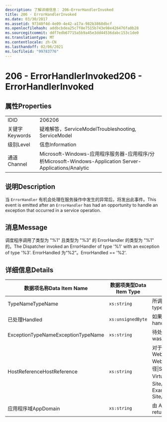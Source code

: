 ```yaml
---
description: 了解详细信息： 206-ErrorHandlerInvoked
title: 206 - ErrorHandlerInvoked
ms.date: 03/30/2017
ms.assetid: 97340f4d-4e09-4e42-a17a-982b3868dbcf
ms.openlocfilehash: addbcbdea25c7f8e7515b743e98e426476fa0b28
ms.sourcegitcommit: ddf7edb67715a5b9a45e3dd44536dabc153c1de0
ms.translationtype: MT
ms.contentlocale: zh-CN
ms.lasthandoff: 02/06/2021
ms.locfileid: "99783776"
---
```

# <a name="206---errorhandlerinvoked"></a><span data-ttu-id="37356-103">206 - ErrorHandlerInvoked</span><span class="sxs-lookup"><span data-stu-id="37356-103">206 - ErrorHandlerInvoked</span></span>

## <a name="properties"></a><span data-ttu-id="37356-104">属性</span><span class="sxs-lookup"><span data-stu-id="37356-104">Properties</span></span>  
  
|||  
|-|-|  
|<span data-ttu-id="37356-105">ID</span><span class="sxs-lookup"><span data-stu-id="37356-105">ID</span></span>|<span data-ttu-id="37356-106">206</span><span class="sxs-lookup"><span data-stu-id="37356-106">206</span></span>|  
|<span data-ttu-id="37356-107">关键字</span><span class="sxs-lookup"><span data-stu-id="37356-107">Keywords</span></span>|<span data-ttu-id="37356-108">疑难解答，ServiceModel</span><span class="sxs-lookup"><span data-stu-id="37356-108">Troubleshooting, ServiceModel</span></span>|  
|<span data-ttu-id="37356-109">级别</span><span class="sxs-lookup"><span data-stu-id="37356-109">Level</span></span>|<span data-ttu-id="37356-110">信息</span><span class="sxs-lookup"><span data-stu-id="37356-110">Information</span></span>|  
|<span data-ttu-id="37356-111">通道</span><span class="sxs-lookup"><span data-stu-id="37356-111">Channel</span></span>|<span data-ttu-id="37356-112">Microsoft-Windows-应用程序服务器-应用程序/分析</span><span class="sxs-lookup"><span data-stu-id="37356-112">Microsoft-Windows-Application Server-Applications/Analytic</span></span>|  
  
## <a name="description"></a><span data-ttu-id="37356-113">说明</span><span class="sxs-lookup"><span data-stu-id="37356-113">Description</span></span>  

 <span data-ttu-id="37356-114">当 `ErrorHandler` 有机会处理在服务操作中发生的异常后，将发出此事件。</span><span class="sxs-lookup"><span data-stu-id="37356-114">This event is emitted after an `ErrorHandler` has had an opportunity to handle an exception that occurred in a service operation.</span></span>  
  
## <a name="message"></a><span data-ttu-id="37356-115">消息</span><span class="sxs-lookup"><span data-stu-id="37356-115">Message</span></span>  

 <span data-ttu-id="37356-116">调度程序调用了类型为 "%1" 且类型为 "%3" 的 ErrorHandler 的类型为 "%1" 的。</span><span class="sxs-lookup"><span data-stu-id="37356-116">The Dispatcher invoked an ErrorHandler of type '%1' with an exception of type '%3'.</span></span> <span data-ttu-id="37356-117">ErrorHandled 为“%2”。</span><span class="sxs-lookup"><span data-stu-id="37356-117">ErrorHandled == '%2'.</span></span>  
  
## <a name="details"></a><span data-ttu-id="37356-118">详细信息</span><span class="sxs-lookup"><span data-stu-id="37356-118">Details</span></span>  
  
|<span data-ttu-id="37356-119">数据项名称</span><span class="sxs-lookup"><span data-stu-id="37356-119">Data Item Name</span></span>|<span data-ttu-id="37356-120">数据项类型</span><span class="sxs-lookup"><span data-stu-id="37356-120">Data Item Type</span></span>|<span data-ttu-id="37356-121">说明</span><span class="sxs-lookup"><span data-stu-id="37356-121">Description</span></span>|  
|--------------------|--------------------|-----------------|  
|<span data-ttu-id="37356-122">TypeName</span><span class="sxs-lookup"><span data-stu-id="37356-122">TypeName</span></span>|`xs:string`|<span data-ttu-id="37356-123">所调用 `ErrorHandler` 的类型的 CLR FullName。</span><span class="sxs-lookup"><span data-stu-id="37356-123">The CLR FullName of the type of the invoked `ErrorHandler`.</span></span>|  
|<span data-ttu-id="37356-124">已处理</span><span class="sxs-lookup"><span data-stu-id="37356-124">Handled</span></span>|`xs:unsignedByte`|<span data-ttu-id="37356-125">如果错误处理程序已处理错误，则为 `true`；否则为 `false`。</span><span class="sxs-lookup"><span data-stu-id="37356-125">`true` if the error handler handled the error, otherwise `false`.</span></span>|  
|<span data-ttu-id="37356-126">ExceptionTypeName</span><span class="sxs-lookup"><span data-stu-id="37356-126">ExceptionTypeName</span></span>|`xs:string`|<span data-ttu-id="37356-127">待处理异常的 CLR FullName。</span><span class="sxs-lookup"><span data-stu-id="37356-127">The CLR FullName of the exception that was being handled.</span></span>|  
|<span data-ttu-id="37356-128">HostReference</span><span class="sxs-lookup"><span data-stu-id="37356-128">HostReference</span></span>|`xs:string`|<span data-ttu-id="37356-129">对于 Web 承载的服务，此字段唯一标识 Web 层次结构中的服务。</span><span class="sxs-lookup"><span data-stu-id="37356-129">For Web-hosted services, this field uniquely identifies the service in the Web hierarchy.</span></span> <span data-ttu-id="37356-130">其格式定义为 "网站名称应用程序虚拟路径&#124;服务虚拟路径&#124;ServiceName"。</span><span class="sxs-lookup"><span data-stu-id="37356-130">Its format is defined as 'Web Site Name Application Virtual Path&#124;Service Virtual Path&#124;ServiceName'.</span></span> <span data-ttu-id="37356-131">示例： "Default Web Site//Calculatorapplication&#124;/CalculatorService.svc&#124;CalculatorService"。</span><span class="sxs-lookup"><span data-stu-id="37356-131">Example: 'Default Web Site/CalculatorApplication&#124;/CalculatorService.svc&#124;CalculatorService'.</span></span>|  
|<span data-ttu-id="37356-132">应用程序域</span><span class="sxs-lookup"><span data-stu-id="37356-132">AppDomain</span></span>|`xs:string`|<span data-ttu-id="37356-133">由 AppDomain.CurrentDomain.FriendlyName 返回的字符串。</span><span class="sxs-lookup"><span data-stu-id="37356-133">The string returned by AppDomain.CurrentDomain.FriendlyName.</span></span>|
